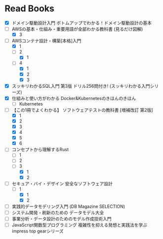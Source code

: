 # Read Books

- [x] ドメイン駆動設計入門 ボトムアップでわかる！ドメイン駆動設計の基本
- [ ] AWSの基本・仕組み・重要用語が全部わかる教科書 (見るだけ図解)
  - [x] 3
- [ ] AWSコンテナ設計・構築[本格]入門
  - [x] 1
  - [ ] 2
    - [x] 1
  - [ ] 4
    - [x] 1
    - [x] 2
    - [x] 3
- [x] スッキリわかるSQL入門 第3版 ドリル256問付き! (スッキリわかる入門シリーズ)
- [x] 仕組みと使い方がわかる Docker&Kubernetesのきほんのきほん
  - [ ] Kubernetes
- [ ] 【この1冊でよくわかる】 ソフトウェアテストの教科書 [増補改訂 第2版]
  - [x] 1
  - [x] 2
  - [x] 3
  - [x] 4
  - [x] 5
  - [x] 6
- [ ] コンセプトから理解するRust
  - [ ] 1
  - [ ] 2
  - [ ] 3
    - [x] 1
    - [x] 2
- [ ] セキュア・バイ・デザイン 安全なソフトウェア設計
  - [ ] 1
    - [x] 1
    - [x] 2
- [ ] 実践的データモデリング入門 (DB Magazine SELECTION)
- [ ] システム開発・刷新のための データモデル大全
- [ ] 事業分析・データ設計のためのモデル作成技術入門
- [ ] JavaScript関数型プログラミング 複雑性を抑える発想と実践法を学ぶ impress top gearシリーズ
